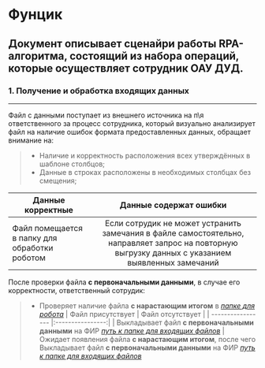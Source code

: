 Фунцик
======
Документ описывает сценайри работы RPA-алгоритма, состоящий из набора операций, которые осуществляет сотрудник ОАУ ДУД.
------
### 1. Получение и обработка входящих данных
------
Файл с данными поступает из внешнего источника на п\я ответственного за процесс сотрудника, который визуально анализирует файл на наличие ошибок формата предоставленных данных, обращает внимание на:
> - Наличие и корректность расположения всех утверждённых в шаблоне столбцов;
> - Данные в строках расположены в необходимых столбцах без смещения;

| Данные корректные | Данные содержат ошибки |
| ----------------- |:----------------------:|
| Файл помещается в папку для обработки роботом | Если сотрудик не может устранить замечания в файле самостоятельно, направляет запрос на повторную выгрузку данных с указанием выявленных замечаний |

После проверки файла **с первоначальными данными**, в случае его корректности, ответственный сотрудик:
> - Проверяет наличие файла **с нарастающим итогом** в *[папке для робота](пук)*
| Файл присутствует | Файл отсутствует |
| ----------------- |:----------------:|
| Выкладывает файл **с первоначальными данными** на ФИР *[путь к папке для входящих файлов](пук)* | Ожидает появления файла **с нарастающим итогом**, после чего Выкладывает файл **с первоначальными данными** на ФИР *[путь к папке для входящих файлов](пук)*

